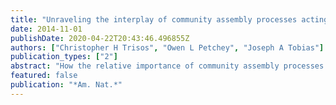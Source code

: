 ```yaml
---
title: "Unraveling the interplay of community assembly processes acting on multiple niche axes across spatial scales"
date: 2014-11-01
publishDate: 2020-04-22T20:43:46.496855Z
authors: ["Christopher H Trisos", "Owen L Petchey", "Joseph A Tobias"]
publication_types: ["2"]
abstract: "How the relative importance of community assembly processes varies with spatial scale is the focus of intensive debate, in part because inferring the scales at which specific niche-based processes act is difficult. One obstacle is that standard phylogenetic and functional diversity metrics may integrate the signals of multiple processes when combining separate niche axes into one variable (multiple-niche-axis metrics), potentially obscuring overlapping niche-based processes. We use simulations to evaluate the power of these metrics to detect competition and habitat filtering when these processes operate across multiple niche axes and vary in their relative importance. We then test for both processes at a range of spatial scales in a Neotropical bird assemblage. Simulations revealed that multiple-niche-axis metrics had low power to detect competition and habitat filtering when a mix of both processes acts across niche axes, whereas metrics focused on single-niche axes were better able to deal with this complexity. We found the same contrast in bird communities, where both competition and habitat filtering were detected at the scale of individual territories, but only by single-niche-axis metrics focused on specific niche axes (e.g., foraging traits). Our results suggest that multiple-niche-axis metrics may produce misleading evidence that niche-based processes are partitioned, particularly across scales, and highlight the importance of analyzing functional diversity patterns on individual niche axes when testing assembly models."
featured: false
publication: "*Am. Nat.*"
---
```


